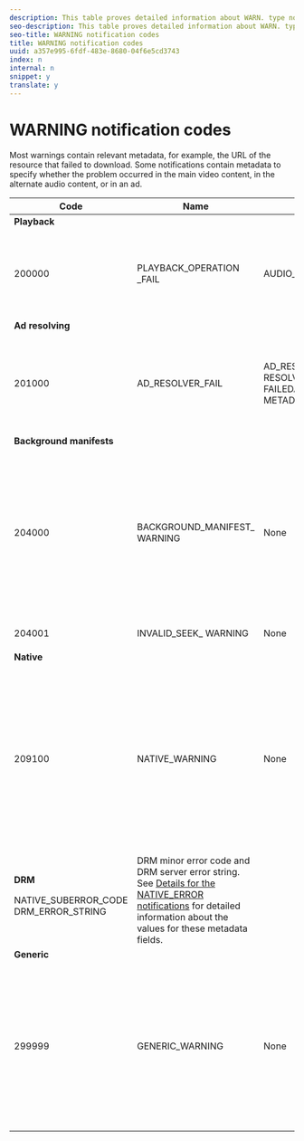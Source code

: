 ```yaml
---
description: This table proves detailed information about WARN. type notifications.
seo-description: This table proves detailed information about WARN. type notifications.
seo-title: WARNING notification codes
title: WARNING notification codes
uuid: a357e995-6fdf-483e-8680-04f6e5cd3743
index: n
internal: n
snippet: y
translate: y
---
```


# WARNING notification codes


<a id="section_F25366B6703040E3ADA993C113618F01"></a>

Most warnings contain relevant metadata, for example, the URL of the resource that failed to download. Some notifications contain metadata to specify whether the problem occurred in the main video content, in the alternate audio content, or in an ad.

<table frame="all" colsep="1" rowsep="1" id="table_C24772DF203B4DB2ACE6B475698C4C58"> 
 <thead> 
  <tr rowsep="1"> 
   <th colname="1" class="entry">Code</th> 
   <th colname="2" class="entry">Name</th> 
   <th colname="3" class="entry">InnerNotification</th> 
   <th colname="4" class="entry">Metadata Keys</th> 
   <th colname="5" class="entry">Comments</th> 
  </tr> 
 </thead>
 <tbody> 
  <tr rowsep="1"> 
   <td colspan="5"><b>Playback</b> </td> 
  </tr> 
  <tr rowsep="1"> 
   <td colname="1"><span class="codeph">200000</span> </td> 
   <td colname="2"><span class="codeph">PLAYBACK_OPERATION _FAIL</span> </td> 
   <td colname="3"><span class="codeph">AUDIO_TRACK_ERROR</span><span class="codeph">SEEK_ERROR</span> </td> 
   <td colname="4"><span class="codeph">DESCRIPTION</span> </td> 
   <td colname="5"> <p>A playback-related operation has failed, but playback may continue.</p> </td> 
  </tr> 
  <tr rowsep="1"> 
   <td colspan="5"><b>Ad resolving</b> </td> 
  </tr> 
  <tr rowsep="1"> 
   <td colname="1"><span class="codeph">201000</span> </td> 
   <td colname="2"><span class="codeph">AD_RESOLVER_FAIL</span> </td> 
   <td colname="3"><span class="codeph">AD_RESOLVER_ RESOLVE_FAIL</span><span class="codeph">RESOURCE_PLACEMENT_ FAILED</span><span class="codeph">AD_RESOLVER_ METADATA_INVALID</span> </td> 
   <td colname="4"> <p>None</p> </td> 
   <td colname="5"> <p>The ad-resolver has failed to resolve/insert the ad content. Playback may continue.</p> </td> 
  </tr> 
  <tr rowsep="1"> 
   <td colspan="5"><b>Background manifests</b> </td> 
  </tr> 
  <tr rowsep="1"> 
   <td colname="1"><span class="codeph">204000</span> </td> 
   <td colname="2"><span class="codeph">BACKGROUND_MANIFEST_ WARNING</span> </td> 
   <td colname="3"> <p>None</p> </td> 
   <td colname="4"><span class="codeph">BACKGROUND_MANIFEST_ WARNING_ERROR</span> <span class="codeph">BACKGROUND_MANIFEST_ WARNING_NAME</span> <span class="codeph">DESCRIPTION</span> </td> 
   <td colname="5"> <p> Error in background manifest download. Any issue in updating the background manifest is dispatched as a 
     <ph conkeyref="phrases/primetime-sdk-name" /> warning and does not cause the playback to stop. </p> </td> 
  </tr> 
  <tr rowsep="1"> 
   <td colname="1"><span class="codeph">204001</span> </td> 
   <td colname="2"><span class="codeph">INVALID_SEEK_ WARNING</span> </td> 
   <td colname="3"> <p>None</p> </td> 
   <td colname="4"><span class="codeph">DESCRIPTION</span> </td> 
   <td colname="5"> <p> </p> </td> 
  </tr> 
  <tr rowsep="1"> 
   <td colspan="5"><b>Native</b> </td> 
  </tr> 
  <tr rowsep="1"> 
   <td colname="1" morerows="1"><span class="codeph">209100</span> </td> 
   <td colname="2" morerows="1"><span class="codeph">NATIVE_WARNING</span> </td> 
   <td colname="3" morerows="1"> <p>None</p> </td> 
   <td colname="4"><b>AVE</b> <p><span class="codeph">NATIVE_ERROR_CODE</span><span class="codeph">NATIVE_ERROR_NAME</span><span class="codeph">DESCRIPTION</span> </p> </td> 
   <td colname="5"> <p>The low-level AVE library issued an error.</p> <p>See <a href="http://help.adobe.com/en_US/primetime/psdk/dhls/index.html#PSDKs-concept-Details_for_the_NATIVEERROR_notification" format="html" scope="external">Details for the NATIVE_ERROR notifications</a> for detailed information about the values for these metadata fields. </p> </td> 
  </tr> 
  <tr rowsep="1"> 
   <td colname="4"><b>DRM</b> <p><span class="codeph">NATIVE_SUBERROR_CODE</span> <span class="codeph">DRM_ERROR_STRING</span> </p> </td> 
   <td colname="5">
    <ph>
     DRM minor error code and DRM server error string. See 
     <a href="http://help.adobe.com/en_US/primetime/psdk/dhls/index.html#PSDKs-concept-Details_for_the_NATIVEERROR_notification" format="html" scope="external">Details for the NATIVE_ERROR notifications</a> for detailed information about the values for these metadata fields.
    </ph> </td> 
  </tr> 
  <tr rowsep="1"> 
   <td colspan="5"><b>Generic</b> </td> 
  </tr> 
  <tr rowsep="0"> 
   <td colname="1"><span class="codeph">299999</span> </td> 
   <td colname="2"><span class="codeph">GENERIC_WARNING</span> </td> 
   <td colname="3"> <p>None</p> </td> 
   <td colname="4"> <p>None</p> </td> 
   <td colname="5"> <p>Marks a generic warning event. Not actually issued by 
     <ph conkeyref="phrases/primetime-sdk-name" />. It's just a marker for the end of the range of numerical codes corresponding to warning events. </p> </td> 
  </tr> 
 </tbody> 
</table>

